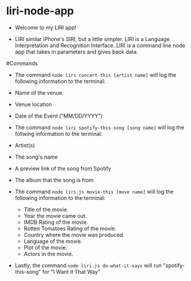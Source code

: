 # liri-node-app
* Welcome to my LIRI app! 

* LIRI similar iPhone's SIRI, but a little simpler. LIRI is a Language Interpretation and Recognition Interface. LIRI is a command 
    line node app that takes in parameters and gives back data.
    
#Commands
* The command ```node liri concert-this [artist name]``` will log the following information to the terminal:

* Name of the venue
* Venue location
* Date of the Event ("MM/DD/YYYY")


* The command ```node liri spotify-this-song [song name]``` will log the follwing information to the terminal: 

* Artist(s)
* The song's name
* A preview link of the song from Spotify
* The album that the song is from


* The command ```node liri.js movie-this [move name]``` will log the following information to the terminal: 

  * Title of the movie.
  * Year the movie came out.
  * IMDB Rating of the movie.
  * Rotten Tomatoes Rating of the movie.
  * Country where the movie was produced.
  * Language of the movie.
  * Plot of the movie.
  * Actors in the movie.


* Lastly, the command ```node liri.js do-what-it-says``` will run "spotify-this-song" for "I Want it That Way"

